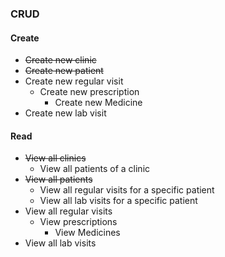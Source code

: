 ### CRUD
#### Create
- ~~Create new clinic~~
- ~~Create new patient~~
- Create new regular visit
	- Create new prescription 
		- Create new Medicine 
- Create new lab visit

#### Read
- ~~View all clinics~~
  - View all patients of a clinic
- ~~View all patients~~
	- View all regular visits for a specific patient
	- View all lab visits for a specific patient
- View all regular visits
	- View prescriptions
		- View Medicines 
- View all lab visits


